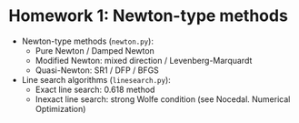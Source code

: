 # Homework 1: Newton-type methods

- Newton-type methods (`newton.py`):
  - Pure Newton / Damped Newton
  - Modified Newton: mixed direction / Levenberg-Marquardt
  - Quasi-Newton: SR1 / DFP / BFGS
- Line search algorithms (`linesearch.py`):
  - Exact line search: 0.618 method
  - Inexact line search: strong Wolfe condition (see Nocedal. Numerical Optimization)